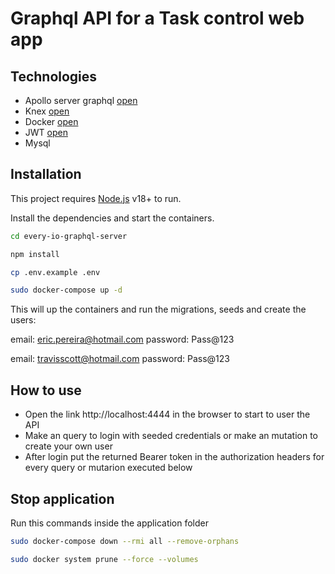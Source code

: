 # Graphql API for a Task control web app
## Technologies
- Apollo server graphql [open](https://www.apollographql.com/docs/apollo-server/)
- Knex [open](https://knexjs.org/)
- Docker [open](https://www.docker.com/)
- JWT [open](https://github.com/auth0/node-jsonwebtoken)
- Mysql

## Installation

This project requires [Node.js](https://nodejs.org/) v18+ to run.

Install the dependencies and start the containers.

```sh
cd every-io-graphql-server
```

```sh
npm install
```

```sh
cp .env.example .env

```
```sh
sudo docker-compose up -d
```

This will up the containers and run the migrations, seeds and create the users:

email: eric.pereira@hotmail.com password: Pass@123

email: travisscott@hotmail.com password: Pass@123

## How to use

- Open the link http://localhost:4444 in the browser to start to user the API
- Make an query to login with seeded credentials or make an mutation to create your own user
- After login put the returned Bearer token in the authorization headers for every query or mutarion executed below

## Stop application

Run this commands inside the application folder

```sh
sudo docker-compose down --rmi all --remove-orphans
```

```sh
sudo docker system prune --force --volumes
```



